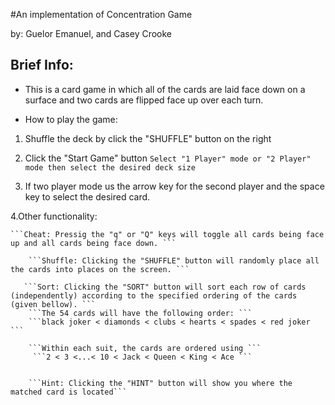 #An implementation of Concentration Game

by: Guelor Emanuel, and Casey Crooke

Brief Info:
--------------------
- This is a card game in which all of the cards are laid face down on a surface and two cards are flipped face up over each turn.

- How to play the game:
1. Shuffle the deck by click the "SHUFFLE" button on the right

2. Click the "Start Game" button
	```Select "1 Player" mode or "2 Player" mode then select the desired deck size```

3. If two player mode us the arrow key for the second player and the space key to select the desired card.

4.Other functionality:

	```Cheat: Pressig the "q" or "Q" keys will toggle all cards being face up and all cards being face down. ```

	    ```Shuffle: Clicking the "SHUFFLE" button will randomly place all the cards into places on the screen. ```

	   ```Sort: Clicking the "SORT" button will sort each row of cards (independently) according to the specified ordering of the cards (given bellow). ```
	    ```The 54 cards will have the following order: ```
	    ```black joker < diamonds < clubs < hearts < spades < red joker ```

	    ```Within each suit, the cards are ordered using ```
	   	 ```2 < 3 <...< 10 < Jack < Queen < King < Ace ```


	    ```Hint: Clicking the "HINT" button will show you where the matched card is located```


